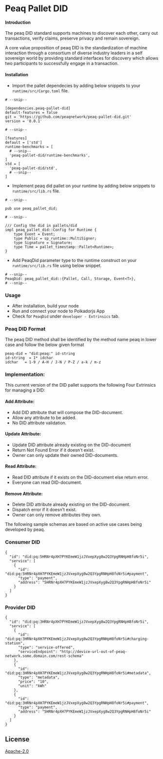 
# Peaq Pallet DID

#### Introduction
The peaq DID standard supports machines to discover each other, carry out transactions, verify claims, preserve privacy and remain sovereign.

A core value proposition of peaq DID is the standardization of machine interaction through a consortium of diverse industry leaders in a self sovereign world by providing standard interfaces for discovery which allows two participants to successfully engage in a transaction.

#### Installation
* Import the pallet dependecies by adding below snippets to your `runtime/src/Cargo.toml` file.
```
# --snip--

[dependencies.peaq-pallet-did]
default-features = false
git = 'https://github.com/peaqnetwork/peaq-pallet-did.git'
version = '0.0.1'

# --snip--

[features]
default = ['std']
runtime-benchmarks = [
  # --snip--
  'peaq-pallet-did/runtime-benchmarks',
]
std = [
  'peaq-pallet-did/std',
  # --snip--
]
```

* Implement peaq did pallet on your runtime by adding below snippets to `runtime/src/lib.rs` file.
```
# --snip--

pub use peaq_pallet_did;

# --snip--

/// Config the did in pallets/did
impl peaq_pallet_did::Config for Runtime {
	type Event = Event;
	type Public = sp_runtime::MultiSigner;
	type Signature = Signature;
	type Time = pallet_timestamp::Pallet<Runtime>;
}
```

* Add PeaqDid parameter type to the runtime construct on your `runtime/src/lib.rs` file using below snippet.
```
# --snip--
PeaqDid: peaq_pallet_did::{Pallet, Call, Storage, Event<T>},
# --snip--
```

### Usage
* After installation, build your node
* Run and connect your node to Polkadorjs App
* Check for `PeaqDid` under `developer - Extrinsics` tab.


### Peaq DID Format
The peaq DID method shall be identified by the method name peaq in lower case and follow the below given format

```
peaq-did = "did:peaq:" id-string 
id-string  = 1* idchar
idchar   = 1-9 / A-H / J-N / P-Z / a-k / m-z 
```

### Implementation:
This current version of the DID pallet supports the following Four Extrinsics for managing a DID:

#### Add Attribute:
* Add DID attribute that will compose the DID-document.
* Allow any attribute to be added. 
* No DID attribute validation.

#### Update Attribute:
* Update DID attribute already existing on the DID-document
* Return Not Found Error if it doesn't exist.
* Owner can only update their owned DID-documents.

#### Read Attribute:
* Read DID attribute if it exists on the DID-document else return error.
* Everyone can read DID-document.

#### Remove Attribute:
* Delete DID attribute already existing on the DID-document.
* Dispatch error if it doesn't exist.
* Owner can only remove attributes they own.

The following sample schemas are based on active use cases being developed by peaq.

### Consumer DID
```
{
  "id": "did:pq:5HRNr4pXH7PYKEmeW1jzJVxepXyg8w2Q3YpgRNHpH8foNr5i",
  "service": [
    {
      "id": "did:pq:5HRNr4pXH7PYKEmeW1jzJVxepXyg8w2Q3YpgRNHpH8foNr5i#payment",
      "type": "payment",
      "address": "5HRNr4pXH7PYKEmeW1jzJVxepXyg8w2Q3YpgRNHpH8foNr5i"
    }
  ]
}
```

### Provider DID

```
{
  "id": "did:pq:3HRNr4pXH7PYKEmeW1jzJVxepXyg8w2Q3YpgRNHpH8foNr5i",
  "service": [
    {
      "id": "did:pq:3HRNr4pXH7PYKEmeW1jzJVxepXyg8w2Q3YpgRNHpH8foNr5i#charging-station",
      "type": "service-offered",
      "serviceEndpoint": "http://device-url-out-of-peaq-network.some.domain.com/rest-schema"
    },
    {
      "id": "did:pq:3HRNr4pXH7PYKEmeW1jzJVxepXyg8w2Q3YpgRNHpH8foNr5i#metadata",
      "type": "metadata",
      "price": "10",
      "unit": "kWh"
    },
    {
      "id": "did:pq:3HRNr4pXH7PYKEmeW1jzJVxepXyg8w2Q3YpgRNHpH8foNr5i#payment",
      "type": "payment",
      "address": "5HRNr4pXH7PYKEmeW1jzJVxepXyg8w2Q3YpgRNHpH8foNr5i"
    }
  ]
}
```




## License

[Apache-2.0](https://choosealicense.com/licenses/apache-2.0/)

